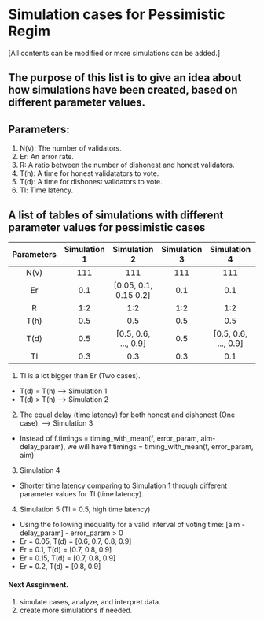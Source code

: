 # Simulation cases for Pessimistic Regim
[All contents can be modified or more simulations can be added.]

## The purpose of this list is to give an idea about how simulations have been created, based on different parameter values.

## Parameters:
1. N(v): The number of validators.
2. Er:   An error rate.
3. R:    A ratio between the number of dishonest and honest validators.
4. T(h): A time for honest validatators to vote.
5. T(d): A time for dishonest validators to vote.
6. Tl:   Time latency.

## A list of tables of simulations with different parameter values for pessimistic cases
|Parameters | Simulation 1         | Simulation 2         | Simulation 3         | Simulation 4        | Simulation 5       |
|:---------:|:--------------------:|:--------------------:|:--------------------:|:-------------------:|:------------------:|
|N(v)       |      111             |      111             |      111             |        111          |      111           |
|Er         |      0.1             |[0.05, 0.1, 0.15 0.2] |      0.1             |        0.1          |    SEE BELOW       |
|R          |      1:2             |      1:2             |      1:2             |        1:2          |      1:2           |
|T(h)       |      0.5             |      0.5             |      0.5             |        0.5          |      0.5           |
|T(d)       |      0.5             | [0.5, 0.6, ..., 0.9] |      0.5             |[0.5, 0.6, ..., 0.9] |    SEE BELOW       |
|Tl         |      0.3             |      0.3             |      0.3             |        0.1          |      0.5           |

1. Tl is a lot bigger than Er (Two cases).
  - T(d) = T(h) --> Simulation 1
  - T(d) > T(h) --> Simulation 2
2. The equal delay (time latency) for both honest and dishonest (One case). --> Simulation 3
  - Instead of f.timings = timing_with_mean(f, error_param, aim-delay_param), we will have f.timings = timing_with_mean(f, error_param, aim)
3. Simulation 4
  - Shorter time latency comparing to Simulation 1 through different parameter values for Tl (time latency).
4. Simulation 5 (Tl = 0.5, high time latency)
  - Using the following inequality for a valid interval of voting time:
    [aim - delay_param] - error_param > 0
  - Er = 0.05, T(d) = [0.6, 0.7, 0.8, 0.9]
  - Er = 0.1,  T(d) = [0.7, 0.8, 0.9]
  - Er = 0.15, T(d) = [0.7, 0.8, 0.9]
  - Er = 0.2,  T(d) = [0.8, 0.9]

#### Next Assginment.
1. simulate cases, analyze, and interpret data.
2. create more simulations if needed.
